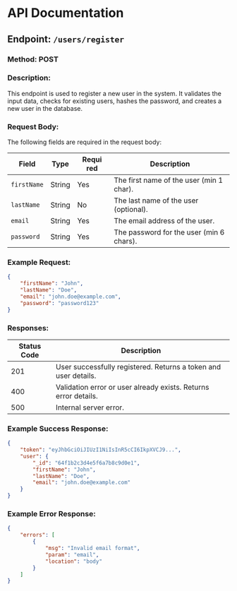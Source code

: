 # API Documentation

## Endpoint: `/users/register`

### Method: POST

### Description:
This endpoint is used to register a new user in the system. It validates the input data, checks for existing users, hashes the password, and creates a new user in the database.

### Request Body:
The following fields are required in the request body:

| Field       | Type   | Requi red | Description                              |
|-------------|--------|----------|------------------------------------------|
| `firstName` | String | Yes      | The first name of the user (min 1 char).|
| `lastName`  | String | No       | The last name of the user (optional).   |
| `email`     | String | Yes      | The email address of the user.          |
| `password`  | String | Yes      | The password for the user (min 6 chars).|

### Example Request:
```json
{
    "firstName": "John",
    "lastName": "Doe",
    "email": "john.doe@example.com",
    "password": "password123"
}
```

### Responses:

| Status Code | Description                                   |
|-------------|-----------------------------------------------|
| 201         | User successfully registered. Returns a token and user details. |
| 400         | Validation error or user already exists. Returns error details.|
| 500         | Internal server error.                       |

### Example Success Response:
```json
{
    "token": "eyJhbGciOiJIUzI1NiIsInR5cCI6IkpXVCJ9...",
    "user": {
        "_id": "64f1b2c3d4e5f6a7b8c9d0e1",
        "firstName": "John",
        "lastName": "Doe",
        "email": "john.doe@example.com"
    }
}
```

### Example Error Response:
```json
{
    "errors": [
        {
            "msg": "Invalid email format",
            "param": "email",
            "location": "body"
        }
    ]
}
```
